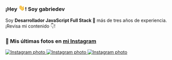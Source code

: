 <h3>¡Hey <img src="https://raw.githubusercontent.com/ABSphreak/ABSphreak/master/gifs/Hi.gif" width="20px" decondig="async">! Soy gabriedev</h3>

<p>Soy <strong>Desarrollador JavaScript Full Stack 🚀</strong> más de tres años de experiencia.<br />¡Revisa mi contenido 👇!</p>

### 📸 Mis últimas fotos en [mi Instagram](https://instagram.com/gabrie.dev)


<a href='https://instagram.com/p/CxTmOF6vN8M' target='_blank'>
  <img width='20%' src='https://instagram.fkiv7-1.fna.fbcdn.net/v/t51.2885-15/378565944_323878180141713_8920720304536029091_n.jpg?stp=dst-jpg_e15&_nc_ht=instagram.fkiv7-1.fna.fbcdn.net&_nc_cat=109&_nc_ohc=Ug7zeDtjilkAX86dfuV&edm=APU89FABAAAA&ccb=7-5&oh=00_AfBaodHoRP2Ueg0Tm-qOWp_W7zPKS_TOruJTLayhe_Dv_Q&oe=652E7C58&_nc_sid=bc0c2c' alt='Instagram photo' />
</a>
<a href='https://instagram.com/p/CxLlYVlupp3' target='_blank'>
  <img width='20%' src='https://instagram.fkiv7-1.fna.fbcdn.net/v/t51.2885-15/377997579_196784406648750_7872949112471886655_n.webp?stp=dst-jpg_e35&_nc_ht=instagram.fkiv7-1.fna.fbcdn.net&_nc_cat=106&_nc_ohc=vXqGkXd0pzIAX-opN3X&edm=APU89FABAAAA&ccb=7-5&oh=00_AfD3FLn5z1Xa0G2hHJsmurDhRRuUV4WP_YMLXav69c3Atw&oe=652DE75B&_nc_sid=bc0c2c' alt='Instagram photo' />
</a>
<a href='https://instagram.com/p/CxIn_Irugo4' target='_blank'>
  <img width='20%' src='https://instagram.fkiv7-1.fna.fbcdn.net/v/t51.2885-15/376780815_821779196307492_4053583912414574279_n.jpg?stp=dst-jpg_e15&_nc_ht=instagram.fkiv7-1.fna.fbcdn.net&_nc_cat=100&_nc_ohc=T5pmggzJ9XsAX9ppUA5&edm=APU89FABAAAA&ccb=7-5&oh=00_AfD1SZg6HaPO3-5ko50rtoN6ZQgbIlrRyq25to6EqGv9rw&oe=652EB403&_nc_sid=bc0c2c' alt='Instagram photo' />
</a>
